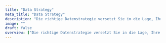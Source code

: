 ```yaml
---
title: "Data Strategy"
meta_title: "Data Strategy"
description: "Die richtige Datenstrategie versetzt Sie in die Lage, Ihre Datenlandschaft zukunftsfähig zu machen, Mehrwert aus Ihren Daten zu generieren und potenzielle neue Geschäftsfelder zu entwickeln."
image: ""
draft: false
overview: ["Die richtige Datenstrategie versetzt Sie in die Lage, Ihre Datenlandschaft zukunftsfähig zu machen, Mehrwert aus Ihren Daten zu generieren und potenzielle neue Geschäftsfelder zu entwickeln", "Auf der Reise hin zu einem datengestützten Unternehmen müssen alte Denkweisen überarbeitet, Prozesse neu strukturiert und Skills hinzugefügt werden – ein Wandel der Unternehmenskultur", "Wo und wie sollen Daten in Zukunft erfasst, verarbeitet und gespeichert werden? Welche Grundlagen sind notwendig, um fortgeschrittene Technologien wie Künstliche Intelligenz zu nutzen und gewinnbringend einzusetzen? Wer kümmert sich um das Pflegen und Auswerten von Daten? Eine Datenstrategie gibt Ihnen die Antworten auf diese Fragen"]
---
```

